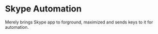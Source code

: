 # Skype Automation

Merely brings Skype app to forground, maximized and sends keys to it for automation.

